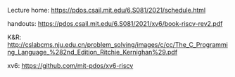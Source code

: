 Lecture home: https://pdos.csail.mit.edu/6.S081/2021/schedule.html

handouts: https://pdos.csail.mit.edu/6.S081/2021/xv6/book-riscv-rev2.pdf

K&R: http://cslabcms.nju.edu.cn/problem_solving/images/c/cc/The_C_Programming_Language_%282nd_Edition_Ritchie_Kernighan%29.pdf

xv6: https://github.com/mit-pdos/xv6-riscv
